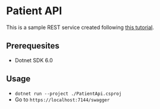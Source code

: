 # Patient API

This is a sample REST service created following [this tutorial](https://learn.microsoft.com/en-us/aspnet/core/tutorials/first-web-api?WT.mc_id=dotnet-35129-website&view=aspnetcore-6.0&tabs=visual-studio-code).

## Prerequesites
* Dotnet SDK 6.0

## Usage
* `dotnet run --project ./PatientApi.csproj`
* Go to `https://localhost:7144/swagger`
